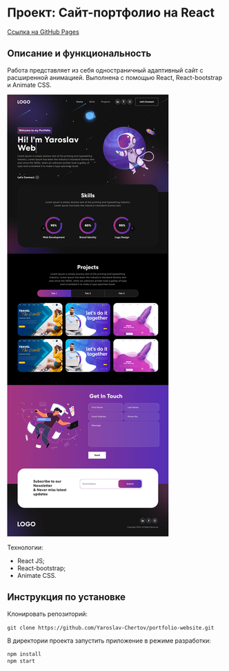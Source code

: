 # Проект: Сайт-портфолио на React

[Ссылка на GitHub Pages](https://yaroslav-chertov.github.io//)

## Описание и функциональность

Работа представляет из себя одностраничный адаптивный сайт с расширенной анимацией. Выполнена с помощью React, React-bootstrap и Animate CSS.

![](./src/assets/img/Screenshot_readme.png)

Технологии:

* React JS;
* React-bootstrap;
* Animate CSS.

## Инструкция по установке

Клонировать репозиторий:

`
git clone https://github.com/Yaroslav-Chertov/portfolio-website.git
`

В директории проекта запустить приложение в режиме разработки:

```
npm install
npm start
```